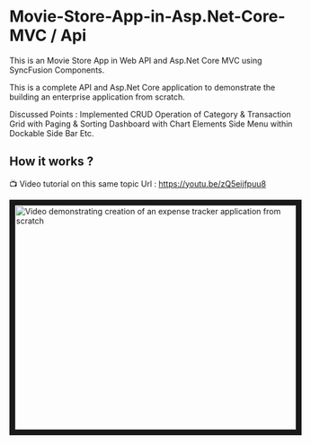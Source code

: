 # Movie-Store-App-in-Asp.Net-Core-MVC / Api
This is an Movie Store App in Web API and Asp.Net Core MVC using SyncFusion Components.

This is a complete API and Asp.Net Core application to demonstrate the building an enterprise application from scratch.

Discussed Points :
Implemented CRUD Operation of Category & Transaction
Grid with Paging & Sorting
Dashboard with Chart Elements
Side Menu within Dockable Side Bar
Etc.



 ## How it works ?
 
 :tv: Video tutorial on this same topic
 Url : https://youtu.be/zQ5eijfpuu8
 
 <a href="http://www.youtube.com/watch?feature=player_embedded&v=zQ5eijfpuu8
" target="_blank"><img src="http://img.youtube.com/vi/zQ5eijfpuu8/0.jpg" 
alt="Video demonstrating creation of an expense tracker application from scratch" width="500" height="400" border="10" /></a>
